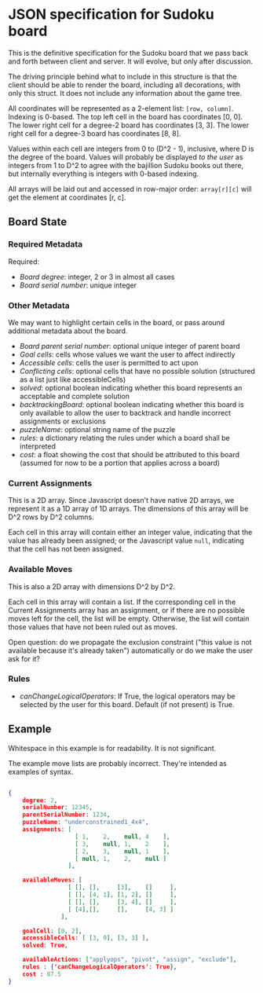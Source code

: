 # JSON specification for Sudoku board

This is the definitive specification for the Sudoku board that we pass back and forth between client and server.  It will evolve, but only after discussion.

The driving principle behind what to include in this structure is that the client should be able to render the board, including all decorations, with only this struct.  It does not include any information about the game tree.

All coordinates will be represented as a 2-element list: `[row, column]`.  Indexing is 0-based.  The top left cell in the board has coordinates [0, 0].  The lower right cell for a degree-2 board has coordinates [3, 3].  The lower right cell for a degree-3 board has coordinates [8, 8].

Values within each cell are integers from 0 to (D^2 - 1), inclusive, where D is the degree of the board.  Values will probably be displayed *to the user* as integers from 1 to D^2 to agree with the bajillion Sudoku books out there,
but internally everything is integers with 0-based indexing.

All arrays will be laid out and accessed in row-major order: `array[r][c]` will get the element at coordinates [r, c].

## Board State

### Required Metadata

Required:
- *Board degree*: integer, 2 or 3 in almost all cases
- *Board serial number*: unique integer

### Other Metadata

We may want to highlight certain cells in the board, or pass around additional metadata about the board.

- *Board parent serial number*: optional unique integer of parent board
- *Goal cells*: cells whose values we want the user to affect indirectly
- *Accessible cells*: cells the user is permitted to act upon
- *Conflicting cells*: optional cells that have no possible solution (structured as a list just like accessibleCells)
- *solved*: optional boolean indicating whether this board represents an acceptable and complete solution
- *backtrackingBoard*: optional boolean indicating whether this board is only available to allow the user to backtrack and handle incorrect assignments or exclusions
- *puzzleName*: optional string name of the puzzle
- *rules*: a dictionary relating the rules under which a board shall be interpreted
- *cost*: a float showing the cost that should be attributed to this board (assumed for now to be a portion that applies across a board)

### Current Assignments

This is a 2D array.  Since Javascript doesn't have native 2D arrays, we represent it as a 1D array of 1D arrays.  The dimensions of this array will be D^2 rows by D^2 columns.

Each cell in this array will contain either an integer value, indicating that the value has already been assigned; or the Javascript value `null`, indicating that the cell has not been assigned.

### Available Moves

This is also a 2D array with dimensions D^2 by D^2.

Each cell in this array will contain a list.  If the corresponding cell in the Current Assignments array has an assignment, or if there are no possible moves left for the cell, the list will be empty.  Otherwise, the list will contain those values that have not been ruled out as moves.

Open question: do we propagate the exclusion constraint ("this value is not available because it's already taken") automatically or do we make the user ask for it?

### Rules

- *canChangeLogicalOperators*: If True, the logical operators may be selected by the user for this board.  Default (if not present) is True.

## Example

Whitespace in this example is for readability.  It is not significant.

The example move lists are probably incorrect.  They're intended as examples of syntax.

```json

{
    degree: 2,
    serialNumber: 12345,
    parentSerialNumber: 1234,
    puzzleName: "underconstrained1_4x4",
    assignments: [
                   [ 1,    2,    null, 4    ],
                   [ 3,    null, 1,    2    ],
                   [ 2,    3,    null, 1    ],
                   [ null, 1,    2,    null ]
                 ],

    availableMoves: [
                 [ [], [],     [3],    []     ],
                 [ [], [4, 1], [1, 2], []     ],
                 [ [], [],     [3, 4], []     ],
                 [ [4],[],     [],     [4, 3] ]
               ],

    goalCell: [0, 2],
    accessibleCells: [ [3, 0], [3, 3] ],
    solved: True,

    availableActions: ["applyops", "pivot", "assign", "exclude"],
    rules : {'canChangeLogicalOperators': True},
    cost : 87.5
}
```
